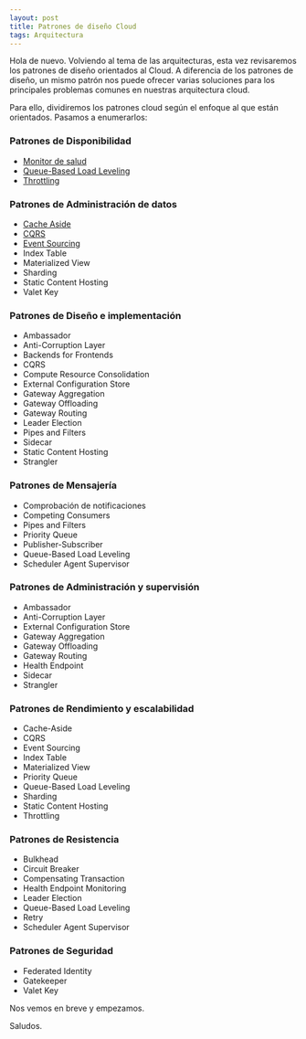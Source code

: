 ```yaml
---
layout: post
title: Patrones de diseño Cloud
tags: Arquitectura
---
```


Hola de nuevo. Volviendo al tema de las arquitecturas, esta vez revisaremos los patrones de diseño orientados al Cloud. A diferencia de los patrones de diseño, un mismo patrón nos puede ofrecer varias soluciones para los principales problemas comunes en nuestras arquitectura cloud.

Para ello, dividiremos los patrones cloud según el enfoque al que están orientados. Pasamos a enumerarlos:

### Patrones de Disponibilidad ###

- [Monitor de salud](health-endpoint-monitoring "Monitor de salud")
- [Queue-Based Load Leveling](queue-based-load-leveling "Queue-Based Load Leveling")
- [Throttling](throttling "Throttling")

### Patrones de Administración de datos ###

- [Cache Aside](cahe-aside "Cache Aside")
- [CQRS](cqrs "CQRS")
- [Event Sourcing](event-sourcing "Event Sourcing")
- Index Table
- Materialized View
- Sharding
- Static Content Hosting
- Valet Key

### Patrones de Diseño e implementación ###

- Ambassador
- Anti-Corruption Layer
- Backends for Frontends
- CQRS
- Compute Resource Consolidation
- External Configuration Store
- Gateway Aggregation
- Gateway Offloading
- Gateway Routing
- Leader Election
- Pipes and Filters
- Sidecar
- Static Content Hosting
- Strangler

### Patrones de Mensajería ###

- Comprobación de notificaciones
- Competing Consumers
- Pipes and Filters
- Priority Queue
- Publisher-Subscriber
- Queue-Based Load Leveling
- Scheduler Agent Supervisor

### Patrones de Administración y supervisión ###

- Ambassador
- Anti-Corruption Layer
- External Configuration Store
- Gateway Aggregation
- Gateway Offloading
- Gateway Routing
- Health Endpoint
- Sidecar
- Strangler

### Patrones de Rendimiento y escalabilidad ###

- Cache-Aside
- CQRS
- Event Sourcing
- Index Table
- Materialized View
- Priority Queue
- Queue-Based Load Leveling
- Sharding
- Static Content Hosting
- Throttling

### Patrones de Resistencia ###

- Bulkhead
- Circuit Breaker
- Compensating Transaction
- Health Endpoint Monitoring
- Leader Election
- Queue-Based Load Leveling
- Retry
- Scheduler Agent Supervisor

### Patrones de Seguridad ###

- Federated Identity
- Gatekeeper
- Valet Key

Nos vemos en breve y empezamos.

Saludos.
